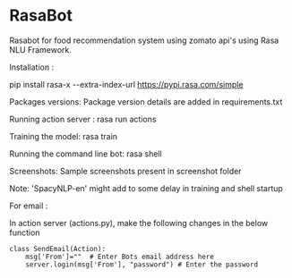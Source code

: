 # RasaBot
Rasabot for food recommendation system using zomato api's using Rasa NLU Framework.

Installation :

pip install rasa-x --extra-index-url https://pypi.rasa.com/simple

Packages versions:
Package version details are added in requirements.txt

Running action server : 
rasa run actions

Training the model:
rasa train

Running the command line bot:
rasa shell

Screenshots:
Sample screenshots present in screenshot folder

Note: 'SpacyNLP-en' might add to some delay in training and shell startup

For email :

In action server (actions.py), make the following changes in the below function

	class SendEmail(Action):
		msg['From']=""  # Enter Bots email address here
		server.login(msg['From'], "password") # Enter the password
